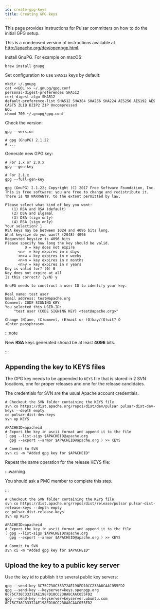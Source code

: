 ```yaml
---
id: create-gpg-keys
title: Creating GPG keys
---
```


This page provides instructions for Pulsar committers on how to do the initial GPG setup.

This is a condensed version of instructions available at http://apache.org/dev/openpgp.html.

Install GnuPG. For example on macOS:

```shell
brew install gnupg
```

Set configuration to use `SHA512` keys by default:

```shell
mkdir ~/.gnupg
cat <<EOL >> ~/.gnupg/gpg.conf
personal-digest-preferences SHA512
cert-digest-algo SHA512
default-preference-list SHA512 SHA384 SHA256 SHA224 AES256 AES192 AES CAST5 ZLIB BZIP2 ZIP Uncompressed
EOL
chmod 700 ~/.gnupg/gpg.conf
```

Check the version:

```shell
gpg --version

# gpg (GnuPG) 2.1.22
# ...
```

Generate new GPG key:

```shell
# For 1.x or 2.0.x
gpg --gen-key

# For 2.1.x
gpg --full-gen-key

gpg (GnuPG) 2.1.22; Copyright (C) 2017 Free Software Foundation, Inc.
This is free software: you are free to change and redistribute it.
There is NO WARRANTY, to the extent permitted by law.

Please select what kind of key you want:
   (1) RSA and RSA (default)
   (2) DSA and Elgamal
   (3) DSA (sign only)
   (4) RSA (sign only)
Your selection? 1
RSA keys may be between 1024 and 4096 bits long.
What keysize do you want? (2048) 4096
Requested keysize is 4096 bits
Please specify how long the key should be valid.
         0 = key does not expire
      <n>  = key expires in n days
      <n>w = key expires in n weeks
      <n>m = key expires in n months
      <n>y = key expires in n years
Key is valid for? (0) 0
Key does not expire at all
Is this correct? (y/N) y

GnuPG needs to construct a user ID to identify your key.

Real name: test user
Email address: test@apache.org
Comment: CODE SIGNING KEY
You selected this USER-ID:
    "test user (CODE SIGNING KEY) <test@apache.org>"

Change (N)ame, (C)omment, (E)mail or (O)kay/(Q)uit? O
<Enter passphrase>
```

:::note

New **RSA** keys generated should be at least **4096** bits.

:::

## Appending the key to KEYS files

The GPG key needs to be appended to `KEYS` file that is stored in 2 SVN locations, one for proper releases and one for the release candidates.

The credentials for SVN are the usual Apache account credentials.

```shell
# Checkout the SVN folder containing the KEYS file
svn co https://dist.apache.org/repos/dist/dev/pulsar pulsar-dist-dev-keys --depth empty
cd pulsar-dist-dev-keys
svn up KEYS

APACHEID=apacheid
# Export the key in ascii format and append it to the file
( gpg --list-sigs $APACHEID@apache.org
  gpg --export --armor $APACHEID@apache.org ) >> KEYS

# Commit to SVN
svn ci -m "Added gpg key for $APACHEID"
```

Repeat the same operation for the release KEYS file:

:::warning

You should ask a PMC member to complete this step.

:::

```shell
# Checkout the SVN folder containing the KEYS file
svn co https://dist.apache.org/repos/dist/release/pulsar pulsar-dist-release-keys --depth empty
cd pulsar-dist-release-keys
svn up KEYS

APACHEID=apacheid
# Export the key in ascii format and append it to the file
( gpg --list-sigs $APACHEID@apache.org
  gpg --export --armor $APACHEID@apache.org ) >> KEYS

# Commit to SVN
svn ci -m "Added gpg key for $APACHEID"
```

## Upload the key to a public key server

Use the key id to publish it to several public key servers:

```shell
gpg --send-key 8C75C738C33372AE198FD10CC238A8CAAC055FD2
gpg --send-key --keyserver=keys.openpgp.org 8C75C738C33372AE198FD10CC238A8CAAC055FD2
gpg --send-key --keyserver=keyserver.ubuntu.com 8C75C738C33372AE198FD10CC238A8CAAC055FD2
```
